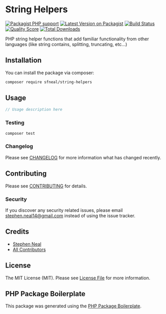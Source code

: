 # String Helpers

[![Packagist PHP support](https://img.shields.io/packagist/php-v/sfneal/string-helpers)](https://packagist.org/packages/sfneal/string-helpers)
[![Latest Version on Packagist](https://img.shields.io/packagist/v/sfneal/string-helpers.svg?style=flat-square)](https://packagist.org/packages/sfneal/string-helpers)
[![Build Status](https://travis-ci.com/sfneal/string-helpers.svg?branch=master&style=flat-square)](https://travis-ci.com/sfneal/string-helpers)
[![Quality Score](https://img.shields.io/scrutinizer/g/sfneal/string-helpers.svg?style=flat-square)](https://scrutinizer-ci.com/g/sfneal/string-helpers)
[![Total Downloads](https://img.shields.io/packagist/dt/sfneal/string-helpers.svg?style=flat-square)](https://packagist.org/packages/sfneal/string-helpers)

PHP string helper functions that add familiar functionality from other languages (like string contains, splitting, truncating, etc...)

## Installation

You can install the package via composer:

```bash
composer require sfneal/string-helpers
```

## Usage

``` php
// Usage description here
```

### Testing

``` bash
composer test
```

### Changelog

Please see [CHANGELOG](CHANGELOG.md) for more information what has changed recently.

## Contributing

Please see [CONTRIBUTING](CONTRIBUTING.md) for details.

### Security

If you discover any security related issues, please email stephen.neal14@gmail.com instead of using the issue tracker.

## Credits

- [Stephen Neal](https://github.com/sfneal)
- [All Contributors](../../contributors)

## License

The MIT License (MIT). Please see [License File](LICENSE.md) for more information.

## PHP Package Boilerplate

This package was generated using the [PHP Package Boilerplate](https://laravelpackageboilerplate.com).
